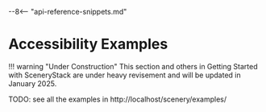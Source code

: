 --8<-- "api-reference-snippets.md"

<link rel="stylesheet" href="/css/examples.css">

# Accessibility Examples

!!! warning "Under Construction"
    This section and others in Getting Started with SceneryStack are under heavy revisement
    and will be updated in January 2025.

TODO: see all the examples in http://localhost/scenery/examples/